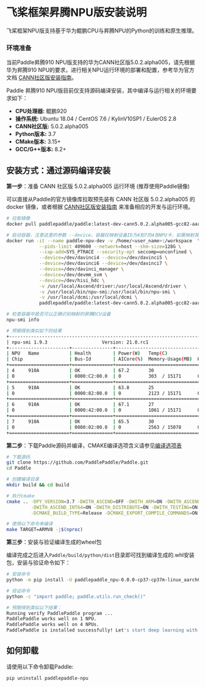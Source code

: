 # 飞桨框架昇腾NPU版安装说明

飞桨框架NPU版支持基于华为鲲鹏CPU与昇腾NPU的Python的训练和原生推理。

### 环境准备

当前Paddle昇腾910 NPU版支持的华为CANN社区版5.0.2.alpha005，请先根据华为昇腾910 NPU的要求，进行相关NPU运行环境的部署和配置，参考华为官方文档 [CANN社区版安装指南](https://support.huaweicloud.com/instg-cli-cann502-alpha005/atlasdeploy_03_0002.html)。

Paddle 昇腾910 NPU版目前仅支持源码编译安装，其中编译与运行相关的环境要求如下：

- **CPU处理器:** 鲲鹏920
- **操作系统:** Ubuntu 18.04 / CentOS 7.6 / KylinV10SP1 / EulerOS 2.8
- **CANN社区版:** 5.0.2.alpha005
- **Python版本:** 3.7
- **CMake版本:** 3.15+
- **GCC/G++版本:** 8.2+

## 安装方式：通过源码编译安装

**第一步**：准备 CANN 社区版 5.0.2.alpha005 运行环境 (推荐使用Paddle镜像)

可以直接从Paddle的官方镜像库拉取预先装有 CANN 社区版 5.0.2.alpha005 的 docker 镜像，或者根据 [CANN社区版安装指南](https://support.huaweicloud.com/instg-cli-cann502-alpha005/atlasdeploy_03_0002.html) 来准备相应的开发与运行环境。

```bash
# 拉取镜像
docker pull paddlepaddle/paddle:latest-dev-cann5.0.2.alpha005-gcc82-aarch64

# 启动容器，注意这里的参数 --device，容器仅映射设备ID为4到7的4张NPU卡，如需映射其他卡相应增改设备ID号即可
docker run -it --name paddle-npu-dev -v /home/<user_name>:/workspace  \
            --pids-limit 409600 --network=host --shm-size=128G \
            --cap-add=SYS_PTRACE --security-opt seccomp=unconfined \
            --device=/dev/davinci4 --device=/dev/davinci5 \
            --device=/dev/davinci6 --device=/dev/davinci7 \
            --device=/dev/davinci_manager \
            --device=/dev/devmm_svm \
            --device=/dev/hisi_hdc \
            -v /usr/local/Ascend/driver:/usr/local/Ascend/driver \
            -v /usr/local/bin/npu-smi:/usr/local/bin/npu-smi \
            -v /usr/local/dcmi:/usr/local/dcmi \
            paddlepaddle/paddle:latest-dev-cann5.0.2.alpha005-gcc82-aarch64 /bin/bash

# 检查容器中是否可以正确识别映射的昇腾DCU设备
npu-smi info

# 预期得到类似如下的结果
+------------------------------------------------------------------------------------+
| npu-smi 1.9.3                    Version: 21.0.rc1                                 |
+----------------------+---------------+---------------------------------------------+
| NPU   Name           | Health        | Power(W)   Temp(C)                          |
| Chip                 | Bus-Id        | AICore(%)  Memory-Usage(MB)  HBM-Usage(MB)  |
+======================+===============+=============================================+
| 4     910A           | OK            | 67.2       30                               |
| 0                    | 0000:C2:00.0  | 0          303  / 15171      0    / 32768   |
+======================+===============+=============================================+
| 5     910A           | OK            | 63.8       25                               |
| 0                    | 0000:82:00.0  | 0          2123 / 15171      0    / 32768   |
+======================+===============+=============================================+
| 6     910A           | OK            | 67.1       27                               |
| 0                    | 0000:42:00.0  | 0          1061 / 15171      0    / 32768   |
+======================+===============+=============================================+
| 7     910A           | OK            | 65.5       30                               |
| 0                    | 0000:02:00.0  | 0          2563 / 15078      0    / 32768   |
+======================+===============+=============================================+
```

**第二步**：下载Paddle源码并编译，CMAKE编译选项含义请参见[编译选项表](https://www.paddlepaddle.org.cn/documentation/docs/zh/develop/install/Tables.html#Compile)

```bash
# 下载源码
git clone https://github.com/PaddlePaddle/Paddle.git
cd Paddle

# 创建编译目录
mkdir build && cd build

# 执行cmake
cmake .. -DPY_VERSION=3.7 -DWITH_ASCEND=OFF -DWITH_ARM=ON -DWITH_ASCEND_CL=ON \
         -DWITH_ASCEND_INT64=ON -DWITH_DISTRIBUTE=ON -DWITH_TESTING=ON -DON_INFER=ON \
         -DCMAKE_BUILD_TYPE=Release -DCMAKE_EXPORT_COMPILE_COMMANDS=ON

# 使用以下命令来编译
make TARGET=ARMV8 -j$(nproc)
```

**第三步**：安装与验证编译生成的wheel包

编译完成之后进入`Paddle/build/python/dist`目录即可找到编译生成的.whl安装包，安装与验证命令如下：

```bash
# 安装命令
python -m pip install -U paddlepaddle_npu-0.0.0-cp37-cp37m-linux_aarch64.whl

# 验证命令
python -c "import paddle; paddle.utils.run_check()"

# 预期得到类似以下结果：
Running verify PaddlePaddle program ...
PaddlePaddle works well on 1 NPU.
PaddlePaddle works well on 4 NPUs.
PaddlePaddle is installed successfully! Let's start deep learning with PaddlePaddle now.
```

## 如何卸载

请使用以下命令卸载Paddle:

```bash
pip uninstall paddlepaddle-npu
```

